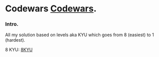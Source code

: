 # Codewars [Codewars](https://www.codewars.com/dashboard).

### Intro.
All my solution based on levels aka KYU which goes from 8 (easiest) to 1 (hardest). <br/>

8 KYU: [8KYU](https://github.com/capsuleismail/codewars_folder/tree/main/8kyu)


